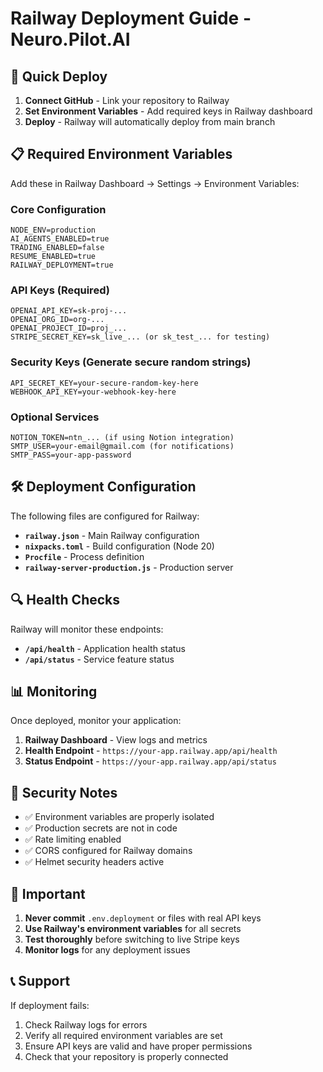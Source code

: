 # Railway Deployment Guide - Neuro.Pilot.AI

## 🚀 Quick Deploy

1. **Connect GitHub** - Link your repository to Railway
2. **Set Environment Variables** - Add required keys in Railway dashboard
3. **Deploy** - Railway will automatically deploy from main branch

## 📋 Required Environment Variables

Add these in Railway Dashboard → Settings → Environment Variables:

### Core Configuration
```
NODE_ENV=production
AI_AGENTS_ENABLED=true
TRADING_ENABLED=false
RESUME_ENABLED=true
RAILWAY_DEPLOYMENT=true
```

### API Keys (Required)
```
OPENAI_API_KEY=sk-proj-...
OPENAI_ORG_ID=org-...
OPENAI_PROJECT_ID=proj_...
STRIPE_SECRET_KEY=sk_live_... (or sk_test_... for testing)
```

### Security Keys (Generate secure random strings)
```
API_SECRET_KEY=your-secure-random-key-here
WEBHOOK_API_KEY=your-webhook-key-here
```

### Optional Services
```
NOTION_TOKEN=ntn_... (if using Notion integration)
SMTP_USER=your-email@gmail.com (for notifications)
SMTP_PASS=your-app-password
```

## 🛠️ Deployment Configuration

The following files are configured for Railway:

- **`railway.json`** - Main Railway configuration
- **`nixpacks.toml`** - Build configuration (Node 20)
- **`Procfile`** - Process definition
- **`railway-server-production.js`** - Production server

## 🔍 Health Checks

Railway will monitor these endpoints:
- **`/api/health`** - Application health status
- **`/api/status`** - Service feature status

## 📊 Monitoring

Once deployed, monitor your application:
1. **Railway Dashboard** - View logs and metrics
2. **Health Endpoint** - `https://your-app.railway.app/api/health`
3. **Status Endpoint** - `https://your-app.railway.app/api/status`

## 🔐 Security Notes

- ✅ Environment variables are properly isolated
- ✅ Production secrets are not in code
- ✅ Rate limiting enabled
- ✅ CORS configured for Railway domains
- ✅ Helmet security headers active

## 🚨 Important

1. **Never commit** `.env.deployment` or files with real API keys
2. **Use Railway's environment variables** for all secrets
3. **Test thoroughly** before switching to live Stripe keys
4. **Monitor logs** for any deployment issues

## 📞 Support

If deployment fails:
1. Check Railway logs for errors
2. Verify all required environment variables are set
3. Ensure API keys are valid and have proper permissions
4. Check that your repository is properly connected